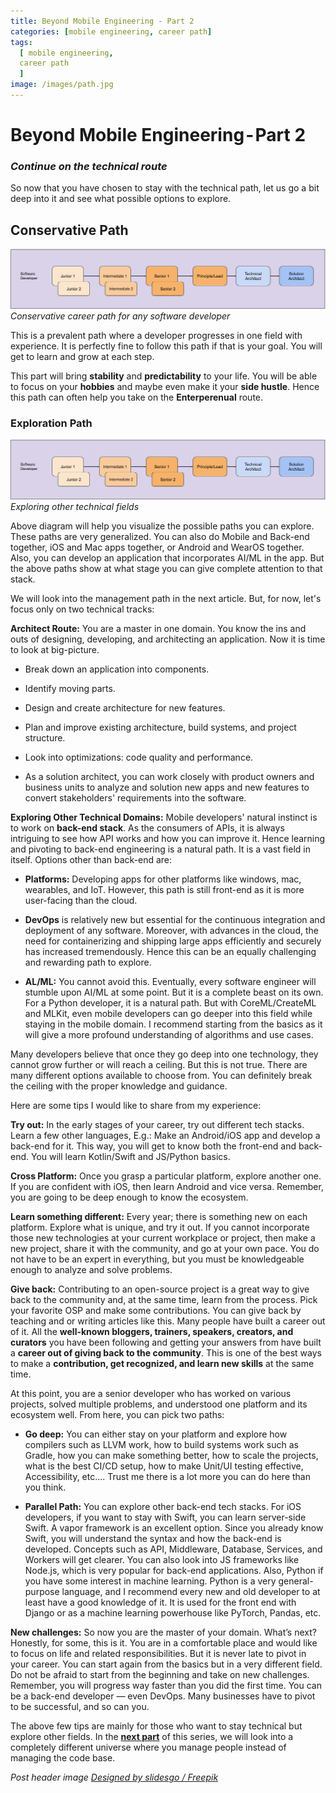 ```yaml
---
title: Beyond Mobile Engineering - Part 2
categories: [mobile engineering, career path]
tags:
  [ mobile engineering,
  career path
  ]
image: /images/path.jpg
---
```


# Beyond Mobile Engineering - Part 2

### *Continue on the technical route*

So now that you have chosen to stay with the technical path, let us go a bit deep into it and see what possible options to explore.

## Conservative Path

![Conservative career path for any software developer](/images/beyondME/2_1.png)
*Conservative career path for any software developer*

This is a prevalent path where a developer progresses in one field with experience. It is perfectly fine to follow this path if that is your goal. You will get to learn and grow at each step.

This part will bring **stability** and **predictability** to your life. You will be able to focus on your **hobbies** and maybe even make it your **side hustle**. Hence this path can often help you take on the **Enterperenual** route.

### Exploration Path


![Exploring other technical fields](/images/beyondME/2_1.png)
*Exploring other technical fields*

Above diagram will help you visualize the possible paths you can explore. These paths are very generalized. You can also do Mobile and Back-end together, iOS and Mac apps together, or Android and WearOS together. Also, you can develop an application that incorporates AI/ML in the app. But the above paths show at what stage you can give complete attention to that stack.

We will look into the management path in the next article. But, for now, let's focus only on two technical tracks:

**Architect Route:** You are a master in one domain. You know the ins and outs of designing, developing, and architecting an application. Now it is time to look at big-picture.

* Break down an application into components.

* Identify moving parts.

* Design and create architecture for new features.

* Plan and improve existing architecture, build systems, and project structure.

* Look into optimizations: code quality and performance.

* As a solution architect, you can work closely with product owners and business units to analyze and solution new apps and new features to convert stakeholders' requirements into the software.

**Exploring Other Technical Domains:** Mobile developers' natural instinct is to work on **back-end stack**. As the consumers of APIs, it is always intriguing to see how API works and how you can improve it. Hence learning and pivoting to back-end engineering is a natural path. It is a vast field in itself. Options other than back-end are:

* **Platforms:** Developing apps for other platforms like windows, mac, wearables, and IoT. However, this path is still front-end as it is more user-facing than the cloud.

* **DevOps** is relatively new but essential for the continuous integration and deployment of any software. Moreover, with advances in the cloud, the need for containerizing and shipping large apps efficiently and securely has increased tremendously. Hence this can be an equally challenging and rewarding path to explore.

* **AL/ML:** You cannot avoid this. Eventually, every software engineer will stumble upon AI/ML at some point. But it is a complete beast on its own. For a Python developer, it is a natural path. But with CoreML/CreateML and MLKit, even mobile developers can go deeper into this field while staying in the mobile domain. I recommend starting from the basics as it will give a more profound understanding of algorithms and use cases.

Many developers believe that once they go deep into one technology, they cannot grow further or will reach a ceiling. But this is not true. There are many different options available to choose from. You can definitely break the ceiling with the proper knowledge and guidance.

Here are some tips I would like to share from my experience:

**Try out:** In the early stages of your career, try out different tech stacks. Learn a few other languages, E.g.: Make an Android/iOS app and develop a back-end for it. This way, you will get to know both the front-end and back-end. You will learn Kotlin/Swift and JS/Python basics.

**Cross Platform:** Once you grasp a particular platform, explore another one. If you are confident with iOS, then learn Android and vice versa. Remember, you are going to be deep enough to know the ecosystem.

**Learn something different:** Every year; there is something new on each platform. Explore what is unique, and try it out. If you cannot incorporate those new technologies at your current workplace or project, then make a new project, share it with the community, and go at your own pace. You do not have to be an expert in everything, but you must be knowledgeable enough to analyze and solve problems.

**Give back:** Contributing to an open-source project is a great way to give back to the community and, at the same time, learn from the process. Pick your favorite OSP and make some contributions. You can give back by teaching and or writing articles like this. Many people have built a career out of it. All the **well-known bloggers, trainers, speakers, creators, and curators** you have been following and getting your answers from have built a **career out of giving back to the community**. This is one of the best ways to make a **contribution, get recognized, and learn new skills** at the same time.

At this point, you are a senior developer who has worked on various projects, solved multiple problems, and understood one platform and its ecosystem well. From here, you can pick two paths:

* **Go deep:** You can either stay on your platform and explore how compilers such as LLVM work, how to build systems work such as Gradle, how you can make something better, how to scale the projects, what is the best CI/CD setup, how to make Unit/UI testing effective, Accessibility, etc.… Trust me there is a lot more you can do here than you think.

* **Parallel Path:** You can explore other back-end tech stacks. For iOS developers, if you want to stay with Swift, you can learn server-side Swift. A vapor framework is an excellent option. Since you already know Swift, you will understand the syntax and how the back-end is developed. Concepts such as API, Middleware, Database, Services, and Workers will get clearer. You can also look into JS frameworks like Node.js, which is very popular for back-end applications. Also, Python if you have some interest in machine learning. Python is a very general-purpose language, and I recommend every new and old developer to at least have a good knowledge of it. It is used for the front end with Django or as a machine learning powerhouse like PyTorch, Pandas, etc.

**New challenges:** So now you are the master of your domain. What’s next? Honestly, for some, this is it. You are in a comfortable place and would like to focus on life and related responsibilities. But it is never late to pivot in your career. You can start again from the basics but in a very different field. Do not be afraid to start from the beginning and take on new challenges. Remember, you will progress way faster than you did the first time. You can be a back-end developer — even DevOps. Many businesses have to pivot to be successful, and so can you.

The above few tips are mainly for those who want to stay technical but explore other fields. In the **[next part](http://www.pateltarang.com/blog/beyond-mobile-engineering-part3)** of this series, we will look into a completely different universe where you manage people instead of managing the code base.

*Post header image [Designed by slidesgo / Freepik]("http://www.freepik.com")*
